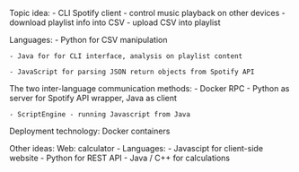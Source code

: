 
Topic idea:
    - CLI Spotify client
        - control music playback on other devices
        - download playlist info into CSV
        - upload CSV into playlist

Languages:
    - Python for CSV manipulation

    - Java for for CLI interface, analysis on playlist content

    - JavaScript for parsing JSON return objects from Spotify API

The two inter-language communication methods:
    - Docker RPC - Python as server for Spotify API wrapper, Java as client

    - ScriptEngine - running Javascript from Java

Deployment technology: Docker containers


Other ideas:
    Web: calculator
        - Languages: 
            - Javascipt for client-side website
            - Python for REST API
            - Java / C++ for calculations